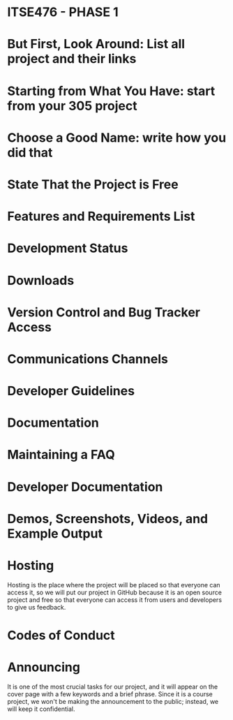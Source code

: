# ITSE476 - PHASE 1
# But First, Look Around: List all project and their links
# Starting from What You Have: start from your 305 project
# Choose a Good Name: write how you did that
# State That the Project is Free
# Features and Requirements List
# Development Status
# Downloads
# Version Control and Bug Tracker Access
# Communications Channels
# Developer Guidelines
# Documentation
# Maintaining a FAQ
# Developer Documentation
# Demos, Screenshots, Videos, and Example Output
# Hosting
Hosting is the place where the project will be placed so that everyone can access it, so we will put our project in GitHub because it is an open source project and free so that everyone can access it from users and developers to give us feedback.

# Codes of Conduct
# Announcing
It is one of the most crucial tasks for our project, and it will appear on the cover page with a few keywords and a brief phrase. Since it is a course project, we won't be making the announcement to the public; instead, we will keep it confidential. 


